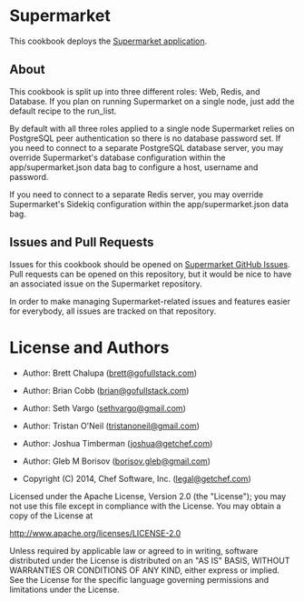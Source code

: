 # Supermarket

This cookbook deploys the [Supermarket application](https://github.com/opscode/supermarket).

## About

This cookbook is split up into three different roles: Web, Redis, and Database. If you plan on running Supermarket
on a single node, just add the default recipe to the run_list.

By default with all three roles applied to a single node Supermarket relies on PostgreSQL peer authentication so there is no database password set. If you need to connect to a separate PostgreSQL database server, you may override Supermarket's database configuration within the app/supermarket.json data bag to configure a host, username and password.

If you need to connect to a separate Redis server, you may override Supermarket's Sidekiq configuration
within the app/supermarket.json data bag.

## Issues and Pull Requests

Issues for this cookbook should be opened on
[Supermarket GitHub Issues](https://github.com/opscode/supermarket/issues). Pull
requests can be opened on this repository, but it would be nice to have an
associated issue on the Supermarket repository.

In order to make managing Supermarket-related issues and features easier for
everybody, all issues are tracked on that repository.

# License and Authors

- Author: Brett Chalupa (<brett@gofullstack.com>)
- Author: Brian Cobb (<brian@gofullstack.com>)
- Author: Seth Vargo (<sethvargo@gmail.com>)
- Author: Tristan O'Neil (<tristanoneil@gmail.com>)
- Author: Joshua Timberman (<joshua@getchef.com>)
- Author: Gleb M Borisov (<borisov.gleb@gmail.com>)

- Copyright (C) 2014, Chef Software, Inc. (<legal@getchef.com>)

Licensed under the Apache License, Version 2.0 (the "License");
you may not use this file except in compliance with the License.
You may obtain a copy of the License at

   http://www.apache.org/licenses/LICENSE-2.0

Unless required by applicable law or agreed to in writing, software
distributed under the License is distributed on an "AS IS" BASIS,
WITHOUT WARRANTIES OR CONDITIONS OF ANY KIND, either express or implied.
See the License for the specific language governing permissions and
limitations under the License.

